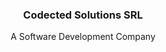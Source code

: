 ### <p style="text-align: center;">Codected Solutions SRL<p>
<p style="text-align: center;">A Software Development Company<p>